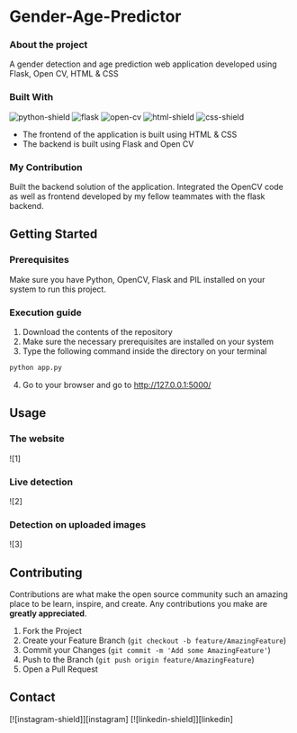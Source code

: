 # Gender-Age-Predictor

### About the project


A gender detection and age prediction web application developed using Flask, Open CV, HTML &amp; CSS

### Built With
![python-shield] ![flask] ![open-cv] ![html-shield] ![css-shield]

* The frontend of the application is built using HTML & CSS
* The backend is built using Flask and Open CV

### My Contribution
Built the backend solution of the application. Integrated the OpenCV code as well as frontend developed by my fellow teammates with the flask backend.

## Getting Started

### Prerequisites
Make sure you have Python, OpenCV, Flask and PIL installed on your system to run this project.

### Execution guide
1. Download the contents of the repository
2. Make sure the necessary prerequisites are installed on your system
3. Type the following command inside the directory on your terminal
  ```sh
  python app.py
  ```
4. Go to your browser and go to http://127.0.0.1:5000/

## Usage
### The website

![1]

### Live detection

![2]

### Detection on uploaded images

![3]

## Contributing
Contributions are what make the open source community such an amazing place to be learn, inspire, and create. Any contributions you make are **greatly appreciated**.

1. Fork the Project
2. Create your Feature Branch (`git checkout -b feature/AmazingFeature`)
3. Commit your Changes (`git commit -m 'Add some AmazingFeature'`)
4. Push to the Branch (`git push origin feature/AmazingFeature`)
5. Open a Pull Request

## Contact
[![instagram-shield]][instagram]  [![linkedin-shield]][linkedin]


<!-- Links -->
[python-shield]: https://img.shields.io/badge/-Python-blue?logo=python&logoColor=white&style=for-the-badge
[open-cv]: https://img.shields.io/badge/-OpenCV-red?logo=opencv&logoColor=white&style=for-the-badge
[flask]: https://img.shields.io/badge/-Flask-black?logo=flask&logoColor=white&style=for-the-badge
[html-shield]: https://img.shields.io/badge/-HTML-orange?logo=html5&logoColor=white&style=for-the-badge
[css-shield]: https://img.shields.io/badge/-CSS-2862E9?logo=css3&logoColor=white&style=for-the-badge
